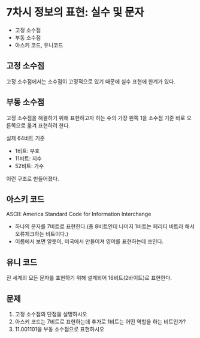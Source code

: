 # 7차시 정보의 표현: 실수 및 문자

- 고정 소수점
- 부동 소수점
- 아스키 코드, 유니코드

## 고정 소수점

고정 소수점에서는 소수점이 고정적으로 있기 때문에 실수 표현에 한계가 있다.

## 부동 소수점

고정 소수점을 해결하기 위해 표현하고자 하는 수의 가장 왼쪽 1을 소수점 기준 바로 오른쪽으로 옮겨 표현하려 한다.

실제 64비트 기준

- 1비트: 부호
- 11비트: 지수
- 52비트: 가수

이런 구조로 만들어졌다.

## 아스키 코드

ASCII: America Standard Code for Information Interchange

- 하나의 문자를 7비트로 표현한다.(총 8비트인데 나머지 1비트는 페리티 비트라 해서 오류체크하는 비트이다.)
- 이름에서 보면 알듯이, 미국에서 만들어져 영어를 표현하는데 쓰인다.

## 유니 코드

전 세계의 모든 문자를 표현하기 위해 설계되어 16비트(2바이트)로 표현한다.

## 문제

1. 고정 소수점의 단점을 설명하시오
2. 아스키 코드는 7비트로 표현하는데 추가로 1비트는 어떤 역할을 하는 비트인가?
3. 11.001101을 부동 소수점으로 표현하시오
